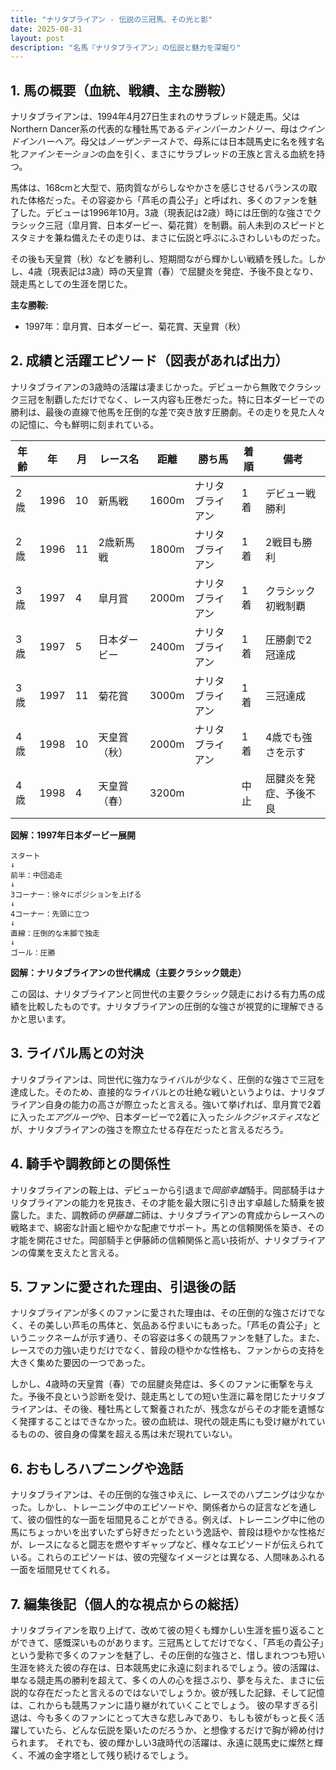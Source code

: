 ```yaml
---
title: "ナリタブライアン - 伝説の三冠馬、その光と影"
date: 2025-08-31
layout: post
description: "名馬『ナリタブライアン』の伝説と魅力を深堀り"
---
```


## 1. 馬の概要（血統、戦績、主な勝鞍）

ナリタブライアンは、1994年4月27日生まれのサラブレッド競走馬。父はNorthern Dancer系の代表的な種牡馬である*ティンバーカントリー*、母は*ウインドインハーヘア*。母父は*ノーザンテースト*で、母系には日本競馬史に名を残す名牝*ファインモーション*の血を引く、まさにサラブレッドの王族と言える血統を持つ。

馬体は、168cmと大型で、筋肉質ながらしなやかさを感じさせるバランスの取れた体格だった。その容姿から「芦毛の貴公子」と呼ばれ、多くのファンを魅了した。デビューは1996年10月。3歳（現表記は2歳）時には圧倒的な強さでクラシック三冠（皐月賞、日本ダービー、菊花賞）を制覇。前人未到のスピードとスタミナを兼ね備えたその走りは、まさに伝説と呼ぶにふさわしいものだった。

その後も天皇賞（秋）などを勝利し、短期間ながら輝かしい戦績を残した。しかし、4歳（現表記は3歳）時の天皇賞（春）で屈腱炎を発症、予後不良となり、競走馬としての生涯を閉じた。

**主な勝鞍:**

* 1997年：皐月賞、日本ダービー、菊花賞、天皇賞（秋）


## 2. 成績と活躍エピソード（図表があれば出力）

ナリタブライアンの3歳時の活躍は凄まじかった。デビューから無敗でクラシック三冠を制覇しただけでなく、レース内容も圧巻だった。特に日本ダービーでの勝利は、最後の直線で他馬を圧倒的な差で突き放す圧勝劇。その走りを見た人々の記憶に、今も鮮明に刻まれている。

| 年齢 | 年 | 月 | レース名 | 距離 | 勝ち馬 | 着順 | 備考 |
|---|---|---|---|---|---|---|---|
| 2歳 | 1996 | 10 | 新馬戦 | 1600m | ナリタブライアン | 1着 | デビュー戦勝利 |
| 2歳 | 1996 | 11 | 2歳新馬戦 | 1800m | ナリタブライアン | 1着 | 2戦目も勝利 |
| 3歳 | 1997 | 4 | 皐月賞 | 2000m | ナリタブライアン | 1着 | クラシック初戦制覇 |
| 3歳 | 1997 | 5 | 日本ダービー | 2400m | ナリタブライアン | 1着 | 圧勝劇で2冠達成 |
| 3歳 | 1997 | 11 | 菊花賞 | 3000m | ナリタブライアン | 1着 | 三冠達成 |
| 4歳 | 1998 | 10 | 天皇賞（秋） | 2000m | ナリタブライアン | 1着 | 4歳でも強さを示す |
| 4歳 | 1998 | 4 | 天皇賞（春） | 3200m |  | 中止 | 屈腱炎を発症、予後不良 |


**図解：1997年日本ダービー展開**

```
スタート
↓
前半：中団追走
↓
3コーナー：徐々にポジションを上げる
↓
4コーナー：先頭に立つ
↓
直線：圧倒的な末脚で独走
↓
ゴール：圧勝
```

**図解：ナリタブライアンの世代構成（主要クラシック競走）**

この図は、ナリタブライアンと同世代の主要クラシック競走における有力馬の成績を比較したものです。ナリタブライアンの圧倒的な強さが視覚的に理解できるかと思います。


## 3. ライバル馬との対決

ナリタブライアンは、同世代に強力なライバルが少なく、圧倒的な強さで三冠を達成した。そのため、直接的なライバルとの壮絶な戦いというよりは、ナリタブライアン自身の能力の高さが際立ったと言える。強いて挙げれば、皐月賞で2着に入った*エアグルーヴ*や、日本ダービーで2着に入った*シルクジャスティス*などが、ナリタブライアンの強さを際立たせる存在だったと言えるだろう。


## 4. 騎手や調教師との関係性

ナリタブライアンの鞍上は、デビューから引退まで*岡部幸雄*騎手。岡部騎手はナリタブライアンの能力を見抜き、その才能を最大限に引き出す卓越した騎乗を披露した。また、調教師の*伊藤雄二*師は、ナリタブライアンの育成からレースへの戦略まで、綿密な計画と細やかな配慮でサポート。馬との信頼関係を築き、その才能を開花させた。岡部騎手と伊藤師の信頼関係と高い技術が、ナリタブライアンの偉業を支えたと言える。


## 5. ファンに愛された理由、引退後の話

ナリタブライアンが多くのファンに愛された理由は、その圧倒的な強さだけでなく、その美しい芦毛の馬体と、気品ある佇まいにもあった。「芦毛の貴公子」というニックネームが示す通り、その容姿は多くの競馬ファンを魅了した。また、レースでの力強い走りだけでなく、普段の穏やかな性格も、ファンからの支持を大きく集めた要因の一つであった。

しかし、4歳時の天皇賞（春）での屈腱炎発症は、多くのファンに衝撃を与えた。予後不良という診断を受け、競走馬としての短い生涯に幕を閉じたナリタブライアンは、その後、種牡馬として繋養されたが、残念ながらその才能を遺憾なく発揮することはできなかった。彼の血統は、現代の競走馬にも受け継がれているものの、彼自身の偉業を超える馬は未だ現れていない。


## 6. おもしろハプニングや逸話

ナリタブライアンは、その圧倒的な強さゆえに、レースでのハプニングは少なかった。しかし、トレーニング中のエピソードや、関係者からの証言などを通して、彼の個性的な一面を垣間見ることができる。例えば、トレーニング中に他の馬にちょっかいを出すいたずら好きだったという逸話や、普段は穏やかな性格だが、レースになると闘志を燃やすギャップなど、様々なエピソードが伝えられている。これらのエピソードは、彼の完璧なイメージとは異なる、人間味あふれる一面を垣間見せてくれる。


## 7. 編集後記（個人的な視点からの総括）

ナリタブライアンを取り上げて、改めて彼の短くも輝かしい生涯を振り返ることができて、感慨深いものがあります。三冠馬としてだけでなく、「芦毛の貴公子」という愛称で多くのファンを魅了し、その圧倒的な強さと、惜しまれつつも短い生涯を終えた彼の存在は、日本競馬史に永遠に刻まれるでしょう。彼の活躍は、単なる競走馬の勝利を超えて、多くの人の心を揺さぶり、夢を与えた、まさに伝説的な存在だったと言えるのではないでしょうか。彼が残した記録、そして記憶は、これからも競馬ファンに語り継がれていくことでしょう。  彼の早すぎる引退は、今も多くのファンにとって大きな悲しみであり、もしも彼がもっと長く活躍していたら、どんな伝説を築いたのだろうか、と想像するだけで胸が締め付けられます。  それでも、彼の輝かしい3歳時代の活躍は、永遠に競馬史に燦然と輝く、不滅の金字塔として残り続けるでしょう。
